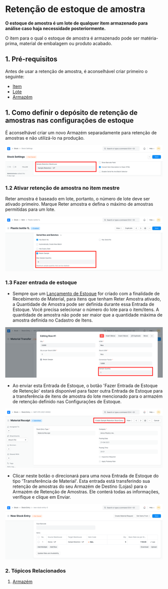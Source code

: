 # Retenção de estoque de amostra



**O estoque de amostra é um lote de qualquer item armazenado para análise caso haja necessidade posteriormente.**


O item para o qual o estoque de amostra é armazenado pode ser matéria-prima, material de embalagem ou produto acabado.


## 1. Pré-requisitos


Antes de usar a retenção de amostra, é aconselhável criar primeiro o seguinte:


* [Item](/docs/pt/stock/item)
* [Lote](/docs/pt/stock/batch)
* [Armazém](/docs/pt/stock/warehouse)


## 1. Como definir o depósito de retenção de amostras nas configurações de estoque


É aconselhável criar um novo Armazém separadamente para retenção de amostras e não utilizá-lo na produção.


![Armazém de retenção de amostras](/files/sample-warehouse.png)


### 1.2 Ativar retenção de amostra no item mestre


Reter amostra é baseado em lote, portanto, o número de lote deve ser ativado primeiro. Marque Reter amostra e defina o máximo de amostras permitidas para um lote.


![Retain Sample](/files/retain-sample.png)


### 1.3 Fazer entrada de estoque


* Sempre que um [Lançamento de Estoque](/docs/pt/stock/stock-entry) for criado com a finalidade de Recebimento de Material, para itens que tenham Reter Amostra ativado, a Quantidade de Amostra pode ser definida durante essa Entrada de Estoque. Você precisa selecionar o número do lote para o item/itens. A quantidade de amostra não pode ser maior que a quantidade máxima de amostra definida no Cadastro de Itens.


![Reter amostra](/files/material-receipt-sample.png)
* Ao enviar esta Entrada de Estoque, o botão 'Fazer Entrada de Estoque de Retenção' estará disponível para fazer outra Entrada de Estoque para a transferência de itens de amostra do lote mencionado para o armazém de retenção definido nas Configurações de Estoque.


![Botão de retenção de amostra](/files/sample-retention-button.png)
* Clicar neste botão o direcionará para uma nova Entrada de Estoque do tipo 'Transferência de Material'. Esta entrada está transferindo sua retenção de amostras do seu Armazém de Destino (Lojas) para o Armazém de Retenção de Amostras. Ele conterá todas as informações, verifique e clique em Enviar.


![Reter amostra](/files/material-transfer-sample.png)


### 2. Tópicos Relacionados


1. [Armazém](/docs/pt/stock/warehouse)



